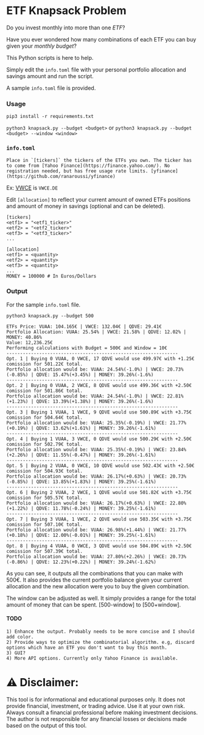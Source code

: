 # ETF Knapsack Problem

Do you invest monthly into more than one *ETF*? 

Have you ever wondered how many combinations of each ETF you can buy given your *monthly budget*?

This Python scripts is here to help.

Simply edit the `info.toml` file with your personal portfolio allocation and savings amount and run the script.

A sample `info.toml` file is provided.

### Usage
`pip3 install -r requirements.txt`

`python3 knapsack.py --budget <budget>`
or
`python3 knapsack.py --budget <budget> --window <window>`

### `info.toml`

    Place in `[tickers]` the tickers of the ETFs you own. The ticker has to come from [Yahoo Finance](https://finance.yahoo.com/). No registration needed, but has free usage rate limits. [yfinance](https://github.com/ranaroussi/yfinance)

Ex: [VWCE](https://finance.yahoo.com/quote/VWCE.DE/) is `VWCE.DE`

Edit `[allocation]` to reflect your current amount of owned ETFs positions and amount of money in savings (optional and can be deleted).

```
[tickers]
<etf1> = "<etf1_ticker>"
<etf2> = "<etf2_ticker>"
<etf3> = "<etf3_ticker>"
...

[allocation]
<etf1> = <quantity>
<etf2> = <quantity>
<etf3> = <quantity>
...
MONEY = 100000 # In Euros/Dollars
```

### Output
For the sample `info.toml` file.

```
python3 knapsack.py --budget 500
```

```
ETFs Price: VUAA: 104.165€ | VWCE: 132.04€ | QDVE: 29.41€
Portfolio Allocation: VUAA: 25.54% | VWCE: 21.58% | QDVE: 12.02% | MONEY: 40.86%
Value: 12,236.25€
Performing calculations with Budget = 500€ and Window = 10€
---------------------------------------------------------------
Opt. 1 | Buying 0 VUAA, 0 VWCE, 17 QDVE would use 499.97€ with +1.25€ comission for 501.22€ total.
Portfolio allocation would be: VUAA: 24.54%(-1.0%) | VWCE: 20.73%(-0.85%) | QDVE: 15.47%(+3.45%) | MONEY: 39.26%(-1.6%)
---------------------------------------------------------------
Opt. 2 | Buying 0 VUAA, 2 VWCE, 8 QDVE would use 499.36€ with +2.50€ comission for 501.86€ total.
Portfolio allocation would be: VUAA: 24.54%(-1.0%) | VWCE: 22.81%(+1.23%) | QDVE: 13.39%(+1.38%) | MONEY: 39.26%(-1.6%)
---------------------------------------------------------------
Opt. 3 | Buying 1 VUAA, 1 VWCE, 9 QDVE would use 500.89€ with +3.75€ comission for 504.64€ total.
Portfolio allocation would be: VUAA: 25.35%(-0.19%) | VWCE: 21.77%(+0.19%) | QDVE: 13.62%(+1.61%) | MONEY: 39.26%(-1.61%)
---------------------------------------------------------------
Opt. 4 | Buying 1 VUAA, 3 VWCE, 0 QDVE would use 500.29€ with +2.50€ comission for 502.79€ total.
Portfolio allocation would be: VUAA: 25.35%(-0.19%) | VWCE: 23.84%(+2.26%) | QDVE: 11.55%(-0.47%) | MONEY: 39.26%(-1.61%)
---------------------------------------------------------------
Opt. 5 | Buying 2 VUAA, 0 VWCE, 10 QDVE would use 502.43€ with +2.50€ comission for 504.93€ total.
Portfolio allocation would be: VUAA: 26.17%(+0.63%) | VWCE: 20.73%(-0.85%) | QDVE: 13.85%(+1.83%) | MONEY: 39.25%(-1.61%)
---------------------------------------------------------------
Opt. 6 | Buying 2 VUAA, 2 VWCE, 1 QDVE would use 501.82€ with +3.75€ comission for 505.57€ total.
Portfolio allocation would be: VUAA: 26.17%(+0.63%) | VWCE: 22.80%(+1.22%) | QDVE: 11.78%(-0.24%) | MONEY: 39.25%(-1.61%)
---------------------------------------------------------------
Opt. 7 | Buying 3 VUAA, 1 VWCE, 2 QDVE would use 503.35€ with +3.75€ comission for 507.10€ total.
Portfolio allocation would be: VUAA: 26.98%(+1.44%) | VWCE: 21.77%(+0.18%) | QDVE: 12.00%(-0.01%) | MONEY: 39.25%(-1.61%)
---------------------------------------------------------------
Opt. 8 | Buying 4 VUAA, 0 VWCE, 3 QDVE would use 504.89€ with +2.50€ comission for 507.39€ total.
Portfolio allocation would be: VUAA: 27.80%(+2.26%) | VWCE: 20.73%(-0.86%) | QDVE: 12.23%(+0.22%) | MONEY: 39.24%(-1.62%)
```

As you can see, it outputs all the combinations that you can make with 500€. It also provides the current portfolio balance given your current allocation and the new allocation were you to buy the given combination.

The window can be adjusted as well. It simply provides a range for the total amount of money that can be spent. [500-window] to [500+window].


#### TODO
    1) Enhance the output. Probably needs to be more concise and I should add color.
    2) Provide ways to optimize the combinatorial algorithm. e.g, discard options which have an ETF you don't want to buy this month.
    3) GUI?
    4) More API options. Currently only Yahoo Finance is available.

# ⚠️ Disclaimer:
This tool is for informational and educational purposes only. It does not provide financial, investment, or trading advice. 
Use it at your own risk. Always consult a financial professional before making investment decisions. 
The author is not responsible for any financial losses or decisions made based on the output of this tool.

